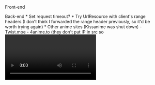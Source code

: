Front-end

Back-end
    * Set request timeout?
    * Try UrlResource with client's range headers (I don't think I forwarded the range header previously, so it'd be worth trying again)
    * Other anime sites (Kissanime was shut down)
        - Twist.moe
        - 4anime.to (they don't put IP in src so <video> could have their video plugged right in)
        - https://www.wcostream.com/ (Watch cartoon online)
        - 9anime.(to|ru|com?)
        - Kissanime.pro
        - Animetribes.ru
        - Animepahe.com
        - Aniwatch.me
    * Movies
        - One option: https://www.reddit.com/r/reactjs/comments/i1sxu4/project_stream_torrent_in_the_browser/?utm_medium=android_app&utm_source=share
    * Add bypass logic for Cloudflare's "One more step" captcha page
    * Duplicate refactors done in other branch on master
        - Include refactor: return video response as `{ url, isVideoSrcNestable }` or related var name.
    * Add sanitization for database insertions since they come from front-end.
    * Decide on best buffer size (1080p is about 16.5 MB/min, 720p is about 9 MB/min) if UrlResource doesn't work
    * Way to download videos
